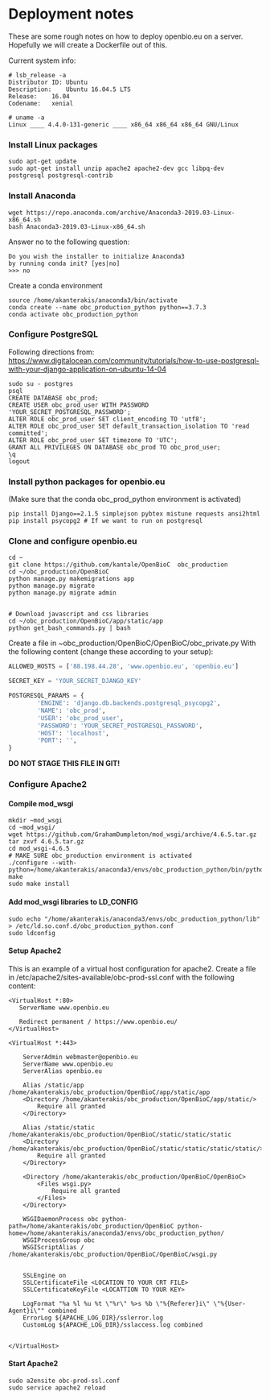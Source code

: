
# Deployment notes
These are some rough notes on how to deploy openbio.eu on a server. Hopefully we will create a Dockerfile out of this. 

Current system info:
```
# lsb_release -a
Distributor ID:	Ubuntu
Description:	Ubuntu 16.04.5 LTS
Release:	16.04
Codename:	xenial

# uname -a
Linux ____ 4.4.0-131-generic ____ x86_64 x86_64 x86_64 GNU/Linux
```


### Install Linux packages
``` 
sudo apt-get update
sudo apt-get install unzip apache2 apache2-dev gcc libpq-dev postgresql postgresql-contrib
```

### Install Anaconda
```
wget https://repo.anaconda.com/archive/Anaconda3-2019.03-Linux-x86_64.sh 
bash Anaconda3-2019.03-Linux-x86_64.sh 
```

Answer no to the following question:
```
Do you wish the installer to initialize Anaconda3
by running conda init? [yes|no]
>>> no
```

Create a conda environment
```
source /home/akanterakis/anaconda3/bin/activate
conda create --name obc_production_python python==3.7.3
conda activate obc_production_python
```

### Configure PostgreSQL
Following directions from: https://www.digitalocean.com/community/tutorials/how-to-use-postgresql-with-your-django-application-on-ubuntu-14-04
```
sudo su - postgres
psql
CREATE DATABASE obc_prod;
CREATE USER obc_prod_user WITH PASSWORD 'YOUR_SECRET_POSTGRESQL_PASSWORD';
ALTER ROLE obc_prod_user SET client_encoding TO 'utf8';
ALTER ROLE obc_prod_user SET default_transaction_isolation TO 'read committed';
ALTER ROLE obc_prod_user SET timezone TO 'UTC';
GRANT ALL PRIVILEGES ON DATABASE obc_prod TO obc_prod_user;
\q
logout
```

### Install python packages for openbio.eu
(Make sure that the conda obc_prod_python environment is activated)
```
pip install Django==2.1.5 simplejson pybtex mistune requests ansi2html  
pip install psycopg2 # If we want to run on postgresql
```

### Clone and configure openbio.eu
```
cd ~
git clone https://github.com/kantale/OpenBioC  obc_production
cd ~/obc_production/OpenBioC
python manage.py makemigrations app 
python manage.py migrate 
python manage.py migrate admin


# Download javascript and css libraries
cd ~/obc_production/OpenBioC/app/static/app
python get_bash_commands.py | bash
```

Create a file in ~obc_production/OpenBioC/OpenBioC/obc_private.py
With the following content (change these according to your setup):
```python
ALLOWED_HOSTS = ['88.198.44.28', 'www.openbio.eu', 'openbio.eu']

SECRET_KEY = 'YOUR_SECRET_DJANGO_KEY'

POSTGRESQL_PARAMS = {
        'ENGINE': 'django.db.backends.postgresql_psycopg2',
        'NAME': 'obc_prod',
        'USER': 'obc_prod_user',
        'PASSWORD': 'YOUR_SECRET_POSTGRESQL_PASSWORD',
        'HOST': 'localhost',
        'PORT': '',
}
```
**DO NOT STAGE THIS FILE IN GIT!**

### Configure Apache2
#### Compile mod_wsgi
```
mkdir ~mod_wsgi
cd ~mod_wsgi/
wget https://github.com/GrahamDumpleton/mod_wsgi/archive/4.6.5.tar.gz
tar zxvf 4.6.5.tar.gz 
cd mod_wsgi-4.6.5
# MAKE SURE obc_production environment is activated
./configure --with-python=/home/akanterakis/anaconda3/envs/obc_production_python/bin/python
make
sudo make install
```

#### Add mod_wsgi libraries to LD_CONFIG
```
sudo echo "/home/akanterakis/anaconda3/envs/obc_production_python/lib" > /etc/ld.so.conf.d/obc_production_python.conf
sudo ldconfig
```


#### Setup Apache2
This is an example of a virtual host configuration for apache2.
Create a file in /etc/apache2/sites-available/obc-prod-ssl.conf with the following content:

```
<VirtualHost *:80>
   ServerName www.openbio.eu

   Redirect permanent / https://www.openbio.eu/
</VirtualHost>

<VirtualHost *:443>

    ServerAdmin webmaster@openbio.eu
    ServerName www.openbio.eu
    ServerAlias openbio.eu

    Alias /static/app /home/akanterakis/obc_production/OpenBioC/app/static/app
    <Directory /home/akanterakis/obc_production/OpenBioC/app/static/>
        Require all granted
    </Directory>

    Alias /static/static /home/akanterakis/obc_production/OpenBioC/static/static/static
    <Directory /home/akanterakis/obc_production/OpenBioC/static/static/static/static/>
        Require all granted
    </Directory>

    <Directory /home/akanterakis/obc_production/OpenBioC/OpenBioC>
        <Files wsgi.py>
            Require all granted
        </Files>
    </Directory>

    WSGIDaemonProcess obc python-path=/home/akanterakis/obc_production/OpenBioC python-home=/home/akanterakis/anaconda3/envs/obc_production_python/
    WSGIProcessGroup obc
    WSGIScriptAlias / /home/akanterakis/obc_production/OpenBioC/OpenBioC/wsgi.py


    SSLEngine on
    SSLCertificateFile <LOCATION TO YOUR CRT FILE>
    SSLCertificateKeyFile <LOCATTION TO YOUR KEY>

    LogFormat "%a %l %u %t \"%r\" %>s %b \"%{Referer}i\" \"%{User-Agent}i\"" combined
    ErrorLog ${APACHE_LOG_DIR}/sslerror.log
    CustomLog ${APACHE_LOG_DIR}/sslaccess.log combined


</VirtualHost>
```

#### Start Apache2
```
sudo a2ensite obc-prod-ssl.conf
sudo service apache2 reload
```



